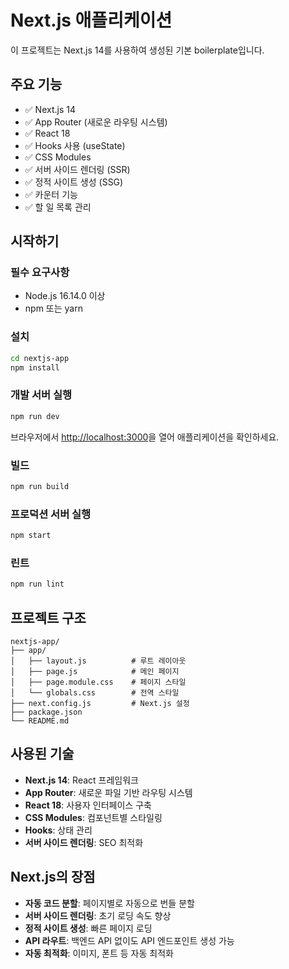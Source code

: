 # Next.js 애플리케이션

이 프로젝트는 Next.js 14를 사용하여 생성된 기본 boilerplate입니다.

## 주요 기능

- ✅ Next.js 14
- ✅ App Router (새로운 라우팅 시스템)
- ✅ React 18
- ✅ Hooks 사용 (useState)
- ✅ CSS Modules
- ✅ 서버 사이드 렌더링 (SSR)
- ✅ 정적 사이트 생성 (SSG)
- ✅ 카운터 기능
- ✅ 할 일 목록 관리

## 시작하기

### 필수 요구사항

- Node.js 16.14.0 이상
- npm 또는 yarn

### 설치

```bash
cd nextjs-app
npm install
```

### 개발 서버 실행

```bash
npm run dev
```

브라우저에서 [http://localhost:3000](http://localhost:3000)을 열어 애플리케이션을 확인하세요.

### 빌드

```bash
npm run build
```

### 프로덕션 서버 실행

```bash
npm start
```

### 린트

```bash
npm run lint
```

## 프로젝트 구조

```
nextjs-app/
├── app/
│   ├── layout.js          # 루트 레이아웃
│   ├── page.js            # 메인 페이지
│   ├── page.module.css    # 페이지 스타일
│   └── globals.css        # 전역 스타일
├── next.config.js         # Next.js 설정
├── package.json
└── README.md
```

## 사용된 기술

- **Next.js 14**: React 프레임워크
- **App Router**: 새로운 파일 기반 라우팅 시스템
- **React 18**: 사용자 인터페이스 구축
- **CSS Modules**: 컴포넌트별 스타일링
- **Hooks**: 상태 관리
- **서버 사이드 렌더링**: SEO 최적화

## Next.js의 장점

- **자동 코드 분할**: 페이지별로 자동으로 번들 분할
- **서버 사이드 렌더링**: 초기 로딩 속도 향상
- **정적 사이트 생성**: 빠른 페이지 로딩
- **API 라우트**: 백엔드 API 없이도 API 엔드포인트 생성 가능
- **자동 최적화**: 이미지, 폰트 등 자동 최적화
